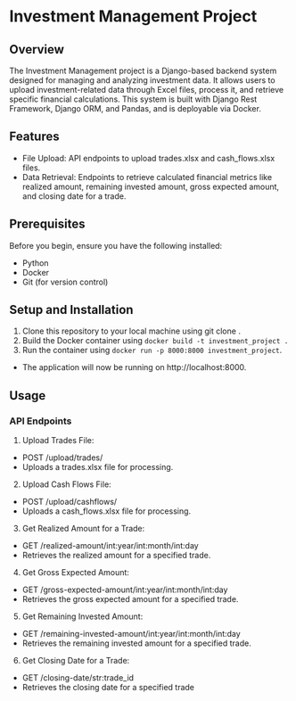 # Investment Management Project
## Overview
The Investment Management project is a Django-based backend system designed for managing and analyzing investment data. It allows users to upload investment-related data through Excel files, process it, and retrieve specific financial calculations. This system is built with Django Rest Framework, Django ORM, and Pandas, and is deployable via Docker.

## Features
- File Upload: API endpoints to upload trades.xlsx and cash_flows.xlsx files.
- Data Retrieval: Endpoints to retrieve calculated financial metrics like realized amount, remaining invested amount, gross expected amount, and closing date for a trade.

## Prerequisites
Before you begin, ensure you have the following installed:

- Python 
- Docker
- Git (for version control)

## Setup and Installation

1. Clone this repository to your local machine using git clone <repository-url>.
2. Build the Docker container using `docker build -t investment_project .`
3. Run the container using `docker run -p 8000:8000 investment_project`.
- The application will now be running on http://localhost:8000.



## Usage

### API Endpoints

1.  Upload Trades File:
- POST /upload/trades/
- Uploads a trades.xlsx file for processing.

2.  Upload Cash Flows File:
- POST /upload/cashflows/
- Uploads a cash_flows.xlsx file for processing.

3. Get Realized Amount for a Trade:
- GET /realized-amount/int:year/int:month/int:day
- Retrieves the realized amount for a specified trade.

4. Get Gross Expected Amount:
- GET /gross-expected-amount/int:year/int:month/int:day
- Retrieves the gross expected amount for a specified trade.

5. Get Remaining Invested Amount:
- GET /remaining-invested-amount/int:year/int:month/int:day
- Retrieves the remaining invested amount for a specified trade.

6. Get Closing Date for a Trade:
- GET /closing-date/str:trade_id
- Retrieves the closing date for a specified trade